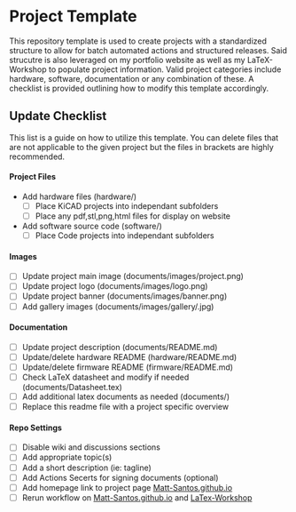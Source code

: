 # Project Template

This repository template is used to create projects with a standardized structure to allow for batch automated actions and structured releases. Said strucutre is also leveraged on my portfolio website as well as my LaTeX-Workshop to populate project information. Valid project categories include hardware, software, documentation or any combination of these. A checklist is provided outlining how to modify this template accordingly.

## Update Checklist

This list is a guide on how to utilize this template. You can delete files that are not applicable to the given project but the files in brackets are highly recommended.

#### Project Files
-  Add hardware files (hardware/)
	- [ ] Place KiCAD projects into independant subfolders
	- [ ] Place any pdf,stl,png,html files for display on website
-  Add software source code (software/)
	- [ ] Place Code projects into independant subfolders

#### Images
- [ ] Update project main image (documents/images/project.png)
- [ ] Update project logo (documents/images/logo.png)
- [ ] Update project banner (documents/images/banner.png)
- [ ] Add gallery images (documents/images/gallery/<descriptive Name>.jpg)

#### Documentation
- [ ] Update project description (documents/README.md)
- [ ] Update/delete hardware README (hardware/README.md)
- [ ] Update/delete firmware README (firmware/README.md)
- [ ] Check LaTeX datasheet and modify if needed (documents/Datasheet.tex)
- [ ] Add additional latex documents as needed (documents/)
- [ ] Replace this readme file with a project specific overview

#### Repo Settings
- [ ] Disable wiki and discussions sections
- [ ] Add appropriate topic(s)
- [ ] Add a short description (ie: tagline)
- [ ] Add Actions Secerts for signing documents (optional)
- [ ] Add homepage link to project page [Matt-Santos.github.io](https://github.com/Matt-Santos/Matt-Santos.github.io)
- [ ] Rerun workflow on [Matt-Santos.github.io](https://github.com/Matt-Santos/Matt-Santos.github.io) and [LaTex-Workshop](https://github.com/Matt-Santos/LaTeX-Workshop)